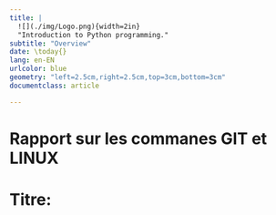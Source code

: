 ```yaml
---
title: |
  ![](./img/Logo.png){width=2in}  
  "Introduction to Python programming."
subtitle: "Overview"
date: \today{}
lang: en-EN
urlcolor: blue
geometry: "left=2.5cm,right=2.5cm,top=3cm,bottom=3cm"
documentclass: article

---
```

# Rapport sur les commanes GIT et LINUX


# Titre: